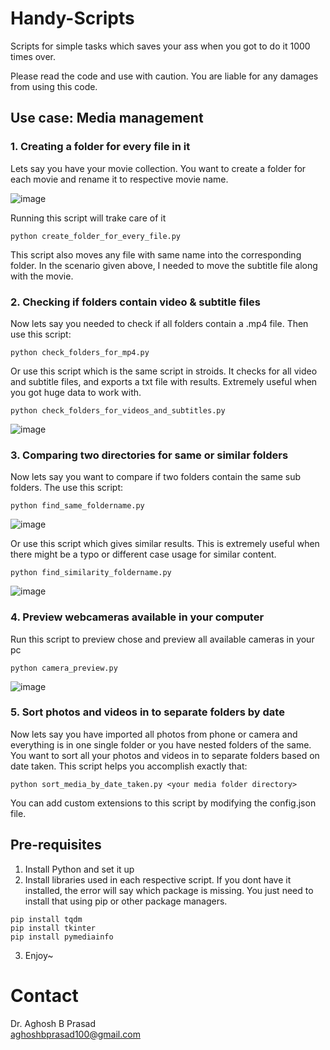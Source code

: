 # Handy-Scripts
Scripts for simple tasks which saves your ass when you got to do it 1000 times over. 

Please read the code and use with caution. You are liable for any damages from using this code.

## Use case: Media management

### 1. Creating a folder for every file in it
Lets say you have your movie collection. You want to create a folder for each movie and rename it to respective movie name. 

![image](https://github.com/reun100e/Handy-Scripts/assets/47780896/995ec201-a857-4021-ae8e-80f49478e5ea)


Running this script will trake care of it
```
python create_folder_for_every_file.py
```

This script also moves any file with same name into the corresponding folder. In the scenario given above, I needed to move the subtitle file along with the movie.

### 2. Checking if folders contain video & subtitle files

Now lets say you needed to check if all folders contain a .mp4 file. Then use this script:
```
python check_folders_for_mp4.py
```
Or use this script which is the same script in stroids. It checks for all video and subtitle files, and exports a txt file with results. Extremely useful when you got huge data to work with.
```
python check_folders_for_videos_and_subtitles.py
```

![image](https://github.com/reun100e/Handy-Scripts/assets/47780896/33a56fec-461a-4510-9af8-0255d6d803df)

### 3. Comparing two directories for same or similar folders

Now lets say you want to compare if two folders contain the same sub folders. The use this script:
```
python find_same_foldername.py
```
![image](https://github.com/reun100e/Handy-Scripts/assets/47780896/5c79f158-afcb-4551-9fcc-b6e2c5108f5a)

Or use this script which gives similar results. This is extremely useful when there might be a typo or different case usage for similar content.
```
python find_similarity_foldername.py
```

![image](https://github.com/reun100e/Handy-Scripts/assets/47780896/24edc035-c87d-4cf7-944a-e0118e625e45)

### 4. Preview webcameras available in your computer

Run this script to preview chose and preview all available cameras in your pc
```
python camera_preview.py
```

![image](https://github.com/reun100e/Handy-Scripts/assets/47780896/a882f7db-98da-47bb-b61f-7eab08518b61)


### 5. Sort photos and videos in to separate folders by date

Now lets say you have imported all photos from phone or camera and everything is in one single folder or you have nested folders of the same. You want to sort all your photos and videos in to separate folders based on date taken. This script helps you accomplish exactly that:

```
python sort_media_by_date_taken.py <your media folder directory>
```
You can add custom extensions to this script by modifying the config.json file.


## Pre-requisites

1. Install Python and set it up
2. Install libraries used in each respective script. If you dont have it installed, the error will say which package is missing. You just need to install that using pip or other package managers.
```
pip install tqdm
pip install tkinter
pip install pymediainfo
```
3. Enjoy~

# Contact
Dr. Aghosh B Prasad <br>
aghoshbprasad100@gmail.com
